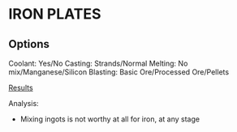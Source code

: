 # IRON PLATES

## Options

Coolant: Yes/No
Casting: Strands/Normal
Melting: No mix/Manganese/Silicon
Blasting: Basic Ore/Processed Ore/Pellets


[Results](https://docs.google.com/spreadsheets/d/1QlbUg3IlNOA4VICkuwzKHuj5WAa_RcT8cZUJ2S-w7R0/edit#gid=0&range=A14)

Analysis:

- Mixing ingots is not worthy at all for iron, at any stage
